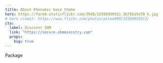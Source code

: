 ```yaml
---
title: About Phenomic base theme
hero: https://farm4.staticflickr.com/3949/15589950511_3675b15e59_k.jpg
# hero credit: https://www.flickr.com/photos/pslee999/15589950511/
cta:
  label: Discover SHM
  link: "https://secure.shmministry.com"
  props:
    big: true
---
```


Package
